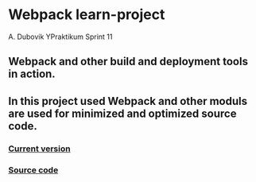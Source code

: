 # Webpack learn-project  
A. Dubovik YPraktikum Sprint 11
## Webpack and other build and deployment tools in action.
## In this project used Webpack and other moduls are used for minimized and optimized source code.
### [Current version](https://dubovik02.github.io/mesto.github.io/)
### [Source code](https://github.com/dubovik02/mesto.github.io)